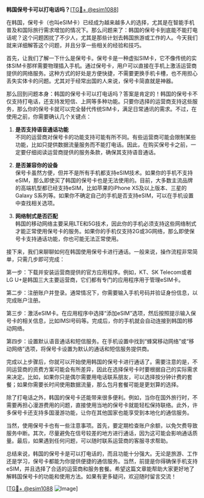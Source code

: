 **韩国保号卡可以打电话吗？**[[TG💪+ @esim1088](https://t.me/s/esim1088)]

在韩国，保号卡（也叫eSIM卡）已经成为越来越多人的选择，尤其是在智能手机普及和国际旅行需求增加的情况下。那么问题来了：韩国的保号卡到底能不能打电话呢？这个问题困扰了不少人，尤其是那些计划去韩国旅游或工作的人。今天我们就来详细解答这个问题，并且分享一些相关的经验和技巧。

首先，让我们了解一下什么是保号卡。保号卡是一种虚拟SIM卡，它不像传统的实体SIM卡那样需要物理插入手机。通过保号卡，用户可以直接在手机上激活运营商提供的网络服务。这种方式的好处是方便快捷，不需要更换手机卡槽，也不用担心丢失实体卡的问题。尤其对于经常出国的人来说，保号卡简直就是神器。

那么回到问题本身：韩国的保号卡可以打电话吗？答案是肯定的！韩国的保号卡不仅支持打电话，还支持发短信、上网等多种功能。只要你选择的运营商支持这些服务，那么你的保号卡就可以完全替代传统SIM卡，满足日常通讯的需求。不过，在使用之前，你需要确认几个关键点：

1. **是否支持语音通话功能**  
   不同的运营商对保号卡的功能支持可能有所不同。有些运营商可能会限制某些功能，比如只提供数据流量服务而不能打电话。因此，在购买保号卡之前，一定要仔细阅读运营商提供的服务条款，确保其支持语音通话。

2. **是否兼容你的设备**  
   保号卡虽然方便，但并不是所有手机都支持eSIM技术。如果你的手机不支持eSIM，那么即使买了韩国的保号卡也是无法使用的。目前，大多数主流品牌的高端机型都已经支持eSIM，比如苹果的iPhone XS及以上版本、三星的Galaxy S系列等。如果你不确定自己的手机是否支持eSIM，可以在手机设置中查找相关选项。

3. **网络制式是否匹配**  
   韩国的移动网络主要采用LTE和5G技术，因此你的手机必须支持这些网络制式才能正常使用保号卡的服务。如果你的手机仅支持2G或3G网络，那么即使保号卡支持通话功能，你也可能无法正常使用。

接下来，我们来聊聊如何在韩国使用保号卡进行通话。一般来说，操作流程非常简单，只需几步即可完成：

第一步：下载并安装运营商提供的官方应用程序。例如，KT、SK Telecom或者LG U+是韩国三大主要运营商，它们都有专门的应用程序用于管理eSIM卡。

第二步：注册账户并登录。通常情况下，你需要输入手机号码并验证身份信息，以完成账户注册。

第三步：激活eSIM卡。在应用程序中选择“添加eSIM”选项，然后按照提示输入保号卡的相关信息，比如IMSI号码等。完成后，你的手机就会自动连接到韩国的移动网络。

第四步：设置默认语音通话和短信服务。在手机设置中找到“蜂窝移动网络”或“移动网络”选项，将保号卡设置为默认的通话和短信服务提供商。

完成以上步骤后，你就可以开始使用韩国的保号卡进行通话了。需要注意的是，不同运营商的资费方案可能会有所差异，因此在选择保号卡时要根据自己的实际需求来决定。比如，如果你只是偶尔需要用电话联系朋友，可以选择按分钟计费的套餐；如果你需要长时间使用数据流量，那么包月套餐可能是更划算的选择。

除了打电话之外，韩国的保号卡还能带来很多便利。例如，当你在国外旅行时，不需要再担心漫游费用的问题，直接使用当地的保号卡就能轻松保持联络。此外，许多保号卡还支持多国漫游功能，让你在其他国家也能享受到本地化的通信服务。

当然，使用保号卡也有一些注意事项。首先，要定期检查账户余额，以免欠费导致服务中断。其次，尽量避免在信号较差的地方进行通话，因为这可能会影响通话质量。最后，如果遇到任何问题，可以随时联系运营商的客服寻求帮助。

总结来说，韩国的保号卡是可以打电话的，而且功能十分强大。无论是旅游、工作还是学习，保号卡都能为你提供便捷的通信服务。当然，前提是你得确保手机支持eSIM，并且选择了合适的运营商和服务套餐。希望这篇文章能帮助大家更好地了解韩国保号卡的功能和使用方法。如果有更多疑问，欢迎随时留言交流！

[[TG💪+ @esim1088](https://t.me/s/esim1088) ![Image](https://i.postimg.cc/4NQfJmqS/Snipaste-2025-05-13-00-14-12.png)]